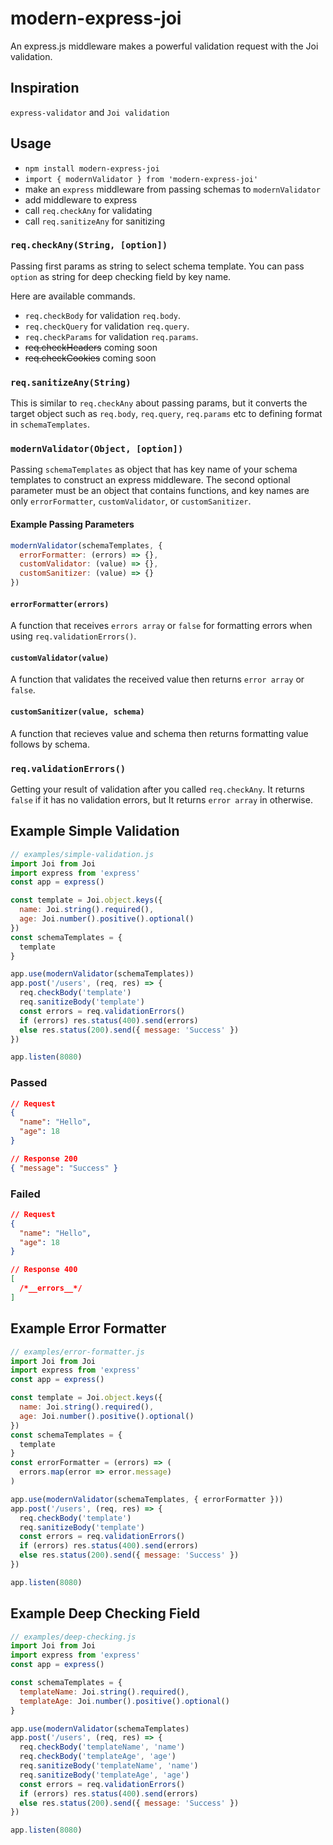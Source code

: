 # modern-express-joi
An express.js middleware makes a powerful validation request with the Joi validation.

## Inspiration
`express-validator` and `Joi validation`

## Usage
- `npm install modern-express-joi`
- `import { modernValidator } from 'modern-express-joi'`
- make an `express` middleware from passing schemas to `modernValidator`
- add middleware to express
- call `req.checkAny` for validating
- call `req.sanitizeAny` for sanitizing

### `req.checkAny(String, [option])`
Passing first params as string to select schema template.
You can pass `option` as string for deep checking field by key name.

Here are available commands.
- `req.checkBody` for validation `req.body`.
- `req.checkQuery` for validation `req.query`.
- `req.checkParams` for validation `req.params`.
- ~~req.checkHeaders~~ coming soon
- ~~req.checkCookies~~ coming soon

### `req.sanitizeAny(String)`
This is similar to `req.checkAny` about passing params, but it converts the target object such as `req.body`, `req.query`, `req.params` etc to defining format in `schemaTemplates`.

### `modernValidator(Object, [option])`
Passing `schemaTemplates` as object that has key name of your schema templates to construct an express middleware.
The second optional parameter must be an object that contains functions, and key names are only `errorFormatter`, `customValidator`, or `customSanitizer`.

#### Example Passing Parameters
```js
modernValidator(schemaTemplates, {
  errorFormatter: (errors) => {},
  customValidator: (value) => {},
  customSanitizer: (value) => {}
})
```

#### `errorFormatter(errors)`
A function that receives `errors array` or `false` for formatting errors when using `req.validationErrors()`.

#### `customValidator(value)`
A function that validates the received value then returns `error array` or `false`.

#### `customSanitizer(value, schema)`
A function that recieves value and schema then returns formatting value follows by schema.

### `req.validationErrors()`
Getting your result of validation after you called `req.checkAny`. It returns `false` if it has no validation errors, but It returns `error array` in otherwise.


## Example Simple Validation

```js
// examples/simple-validation.js
import Joi from Joi
import express from 'express'
const app = express()

const template = Joi.object.keys({
  name: Joi.string().required(),
  age: Joi.number().positive().optional()
})
const schemaTemplates = {
  template
}

app.use(modernValidator(schemaTemplates))
app.post('/users', (req, res) => {
  req.checkBody('template')
  req.sanitizeBody('template')
  const errors = req.validationErrors()
  if (errors) res.status(400).send(errors)
  else res.status(200).send({ message: 'Success' })
})

app.listen(8080)
```

### Passed
```json
// Request
{
  "name": "Hello",
  "age": 18
}

// Response 200
{ "message": "Success" }
```

### Failed
```json
// Request
{
  "name": "Hello",
  "age": 18
}

// Response 400
[
  /*__errors__*/
]
```

## Example Error Formatter
```js
// examples/error-formatter.js
import Joi from Joi
import express from 'express'
const app = express()

const template = Joi.object.keys({
  name: Joi.string().required(),
  age: Joi.number().positive().optional()
})
const schemaTemplates = {
  template
}
const errorFormatter = (errors) => (
  errors.map(error => error.message)
)

app.use(modernValidator(schemaTemplates, { errorFormatter }))
app.post('/users', (req, res) => {
  req.checkBody('template')
  req.sanitizeBody('template')
  const errors = req.validationErrors()
  if (errors) res.status(400).send(errors)
  else res.status(200).send({ message: 'Success' })
})

app.listen(8080)
```

## Example Deep Checking Field
```js
// examples/deep-checking.js
import Joi from Joi
import express from 'express'
const app = express()

const schemaTemplates = {
  templateName: Joi.string().required(),
  templateAge: Joi.number().positive().optional()
}

app.use(modernValidator(schemaTemplates)
app.post('/users', (req, res) => {
  req.checkBody('templateName', 'name')
  req.checkBody('templateAge', 'age')
  req.sanitizeBody('templateName', 'name')
  req.sanitizeBody('templateAge', 'age')
  const errors = req.validationErrors()
  if (errors) res.status(400).send(errors)
  else res.status(200).send({ message: 'Success' })
})

app.listen(8080)
```
